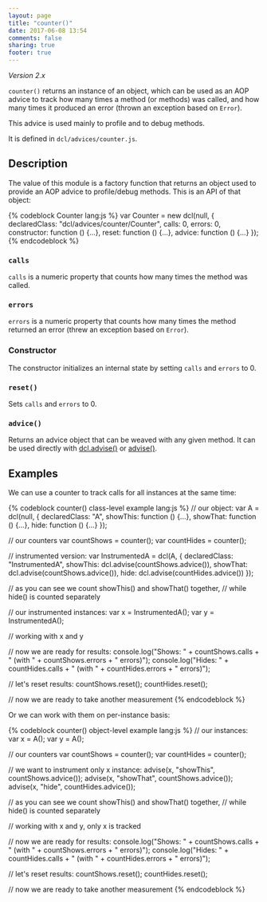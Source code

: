 ```yaml
---
layout: page
title: "counter()"
date: 2017-06-08 13:54
comments: false
sharing: true
footer: true
---
```


*Version 2.x*

`counter()` returns an instance of an object, which can be used as an AOP advice to track how many times a method (or methods) was called, and how many times it produced an error (thrown an exception based on `Error`).

This advice is used mainly to profile and to debug methods.

It is defined in `dcl/advices/counter.js`.

## Description

The value of this module is a factory function that returns an object used to provide an AOP advice to profile/debug methods. This is an API of that object:

{% codeblock Counter lang:js %}
var Counter = new dcl(null, {
  declaredClass: "dcl/advices/counter/Counter",
  calls: 0,
  errors: 0,
  constructor: function () {...},
  reset: function () {...},
  advice: function () {...}
});
{% endcodeblock %}

### `calls`

`calls` is a numeric property that counts how many times the method was called.

### `errors`

`errors` is a numeric property that counts how many times the method returned an error (threw an exception based on `Error`).

### Constructor

The constructor initializes an internal state by setting `calls` and `errors` to 0.

### `reset()`

Sets `calls` and `errors` to 0.

### `advice()`

Returns an advice object that can be weaved with any given method. It can be used directly with [dcl.advise()](/2.x/docs/dcl_js/advise/) or [advise()](/2.x/docs/advise_js/advise/).

## Examples

We can use a counter to track calls for all instances at the same time:

{% codeblock counter() class-level example lang:js %}
// our object:
var A = dcl(null, {
  declaredClass: "A",
  showThis: function () {...},
  showThat: function () {...},
  hide:     function () {...}
});

// our counters
var countShows = counter();
var countHides = counter();

// instrumented version:
var InstrumentedA = dcl(A, {
  declaredClass: "InstrumentedA",
  showThis: dcl.advise(countShows.advice()),
  showThat: dcl.advise(countShows.advice()),
  hide:     dcl.advise(countHides.advice())
});

// as you can see we count showThis() and showThat() together,
// while hide() is counted separately

// our instrumented instances:
var x = InstrumentedA();
var y = InstrumentedA();

// working with x and y

// now we are ready for results:
console.log("Shows: " + countShows.calls +
  " (with " + countShows.errors + " errors)");
console.log("Hides: " + countHides.calls +
  " (with " + countHides.errors + " errors)");

// let's reset results:
countShows.reset();
countHides.reset();

// now we are ready to take another measurement
{% endcodeblock %}

Or we can work with them on per-instance basis:

{% codeblock counter() object-level example lang:js %}
// our instances:
var x = A();
var y = A();

// our counters
var countShows = counter();
var countHides = counter();

// we want to instrument only x instance:
advise(x, "showThis", countShows.advice());
advise(x, "showThat", countShows.advice());
advise(x, "hide",     countHides.advice());

// as you can see we count showThis() and showThat() together,
// while hide() is counted separately

// working with x and y, only x is tracked

// now we are ready for results:
console.log("Shows: " + countShows.calls +
  " (with " + countShows.errors + " errors)");
console.log("Hides: " + countHides.calls +
  " (with " + countHides.errors + " errors)");

// let's reset results:
countShows.reset();
countHides.reset();

// now we are ready to take another measurement
{% endcodeblock %}
